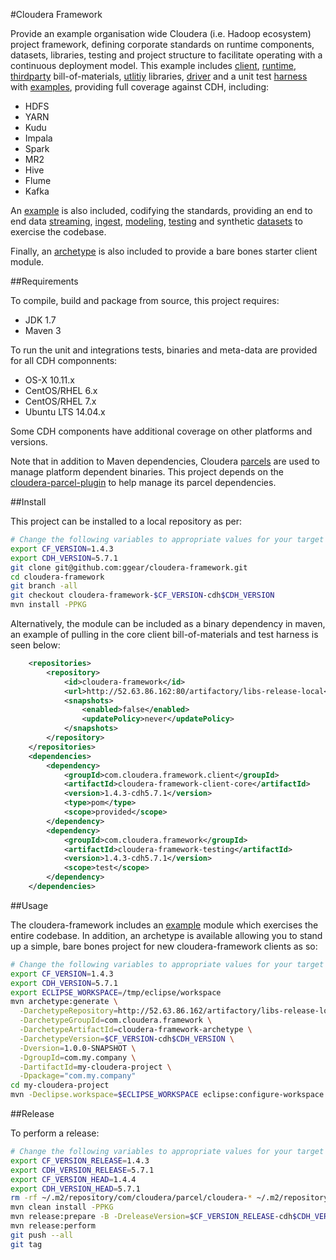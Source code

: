 #Cloudera Framework

Provide an example organisation wide Cloudera (i.e. Hadoop ecosystem) project framework, defining corporate standards on runtime components, datasets, libraries, testing and project structure to facilitate operating with a continuous deployment model. This example includes [client](https://github.com/ggear/cloudera-framework/tree/master/cloudera-framework-library/cloudera-framework-library-client), [runtime](https://github.com/ggear/cloudera-framework/tree/master/cloudera-framework-library/cloudera-framework-library-runtime), [thirdparty](https://github.com/ggear/cloudera-framework/tree/master/cloudera-framework-library/cloudera-framework-library-thirdparty) bill-of-materials, [utlitiy](https://github.com/ggear/cloudera-framework/tree/master/cloudera-framework-common/src/main/java/com/cloudera/framework/common) libraries, [driver](https://github.com/ggear/cloudera-framework/tree/master/cloudera-framework-common/src/main/java/com/cloudera/framework/common/Driver.java) and a unit test [harness](https://github.com/ggear/cloudera-framework/tree/master/cloudera-framework-testing/src/main/java/com/cloudera/framework/testing) with [examples](https://github.com/ggear/cloudera-framework/tree/master/cloudera-framework-testing/src/test/java/com/cloudera/framework/testing/server), providing full coverage against CDH, including:

* HDFS
* YARN
* Kudu
* Impala
* Spark
* MR2
* Hive
* Flume
* Kafka

An [example](https://github.com/ggear/cloudera-framework/tree/master/cloudera-framework-example) is also included, codifying the standards, providing an end to end data [streaming](https://github.com/ggear/cloudera-framework/tree/master/cloudera-framework-example/src/main/java/com/cloudera/framework/example/stream), [ingest](https://github.com/ggear/cloudera-framework/tree/master/cloudera-framework-example/src/main/java/com/cloudera/framework/example/ingest), [modeling](https://github.com/ggear/cloudera-framework/tree/master/cloudera-framework-example/src/main/java/com/cloudera/framework/example/model), [testing](https://github.com/ggear/cloudera-framework/tree/master/cloudera-framework-example/src/test/java/com/cloudera/framework/example) and synthetic [datasets](https://github.com/ggear/cloudera-framework/tree/master/cloudera-framework-example/src/test/resources/data/mydataset) to exercise the codebase.

Finally, an [archetype](https://github.com/ggear/cloudera-framework/tree/master/cloudera-framework-archetype) is also included to provide a bare bones starter client module.

##Requirements

To compile, build and package from source, this project requires:

* JDK 1.7
* Maven 3

To run the unit and integrations tests, binaries and meta-data are provided for all CDH componnents:

* OS-X 10.11.x
* CentOS/RHEL 6.x
* CentOS/RHEL 7.x
* Ubuntu LTS 14.04.x

Some CDH components have additional coverage on other platforms and versions.

Note that in addition to Maven dependencies, Cloudera [parcels](http://www.cloudera.com/documentation/enterprise/latest/topics/cm_ig_parcels.html) are used to manage platform dependent binaries. This project depends on the [cloudera-parcel-plugin](https://github.com/ggear/cloudera-parcel/tree/master/cloudera-parcel-plugin) to help manage its parcel dependencies.

##Install

This project can be installed to a local repository as per:

```bash
# Change the following variables to appropriate values for your target environment
export CF_VERSION=1.4.3
export CDH_VERSION=5.7.1
git clone git@github.com:ggear/cloudera-framework.git
cd cloudera-framework
git branch -all
git checkout cloudera-framework-$CF_VERSION-cdh$CDH_VERSION
mvn install -PPKG
```

Alternatively, the module can be included as a binary dependency in maven, an example of pulling in the core client bill-of-materials and test harness is seen below:

```xml
	<repositories>
		<repository>
			<id>cloudera-framework</id>
			<url>http://52.63.86.162:80/artifactory/libs-release-local</url>
			<snapshots>
				<enabled>false</enabled>
				<updatePolicy>never</updatePolicy>
			</snapshots>
		</repository>
	</repositories>
	<dependencies>
		<dependency>
			<groupId>com.cloudera.framework.client</groupId>
			<artifactId>cloudera-framework-client-core</artifactId>
			<version>1.4.3-cdh5.7.1</version>
			<type>pom</type>
			<scope>provided</scope>
		</dependency>
		<dependency>
			<groupId>com.cloudera.framework</groupId>
			<artifactId>cloudera-framework-testing</artifactId>
			<version>1.4.3-cdh5.7.1</version>
			<scope>test</scope>
		</dependency>
	</dependencies>
```

##Usage

The cloudera-framework includes an [example](https://github.com/ggear/cloudera-framework/tree/master/cloudera-framework-example) module which exercises the entire codebase. In addition, an archetype is available allowing you to stand up a simple, bare bones project for new cloudera-framework clients as so:

```bash
# Change the following variables to appropriate values for your target environment
export CF_VERSION=1.4.3
export CDH_VERSION=5.7.1
export ECLIPSE_WORKSPACE=/tmp/eclipse/workspace
mvn archetype:generate \
  -DarchetypeRepository=http://52.63.86.162/artifactory/libs-release-local \
  -DarchetypeGroupId=com.cloudera.framework \
  -DarchetypeArtifactId=cloudera-framework-archetype \
  -DarchetypeVersion=$CF_VERSION-cdh$CDH_VERSION \
  -Dversion=1.0.0-SNAPSHOT \
  -DgroupId=com.my.company \
  -DartifactId=my-cloudera-project \
  -Dpackage="com.my.company"
cd my-cloudera-project
mvn -Declipse.workspace=$ECLIPSE_WORKSPACE eclipse:configure-workspace eclipse:eclipse clean install
```

##Release

To perform a release:

```bash
# Change the following variables to appropriate values for your target environment
export CF_VERSION_RELEASE=1.4.3
export CDH_VERSION_RELEASE=5.7.1
export CF_VERSION_HEAD=1.4.4
export CDH_VERSION_HEAD=5.7.1
rm -rf ~/.m2/repository/com/cloudera/parcel/cloudera-* ~/.m2/repository/com/cloudera/cloudera-parcel ~/.m2/repository/com/cloudera/*framework*
mvn clean install -PPKG
mvn release:prepare -B -DreleaseVersion=$CF_VERSION_RELEASE-cdh$CDH_VERSION_RELEASE -DdevelopmentVersion=$CF_VERSION_HEAD-cdh$CDH_VERSION_HEAD-SNAPSHOT
mvn release:perform
git push --all
git tag
```
